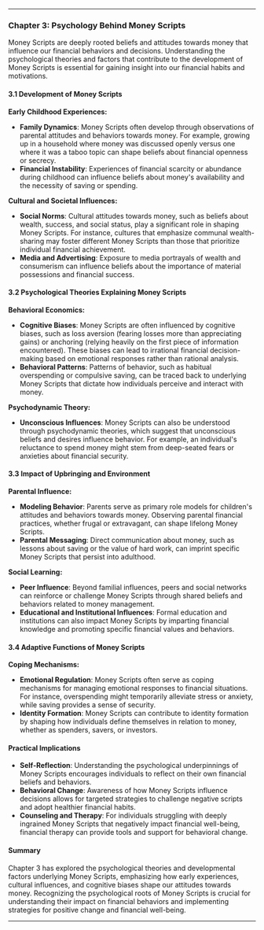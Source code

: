 
---

### Chapter 3: Psychology Behind Money Scripts

Money Scripts are deeply rooted beliefs and attitudes towards money that influence our financial behaviors and decisions. Understanding the psychological theories and factors that contribute to the development of Money Scripts is essential for gaining insight into our financial habits and motivations.

#### 3.1 Development of Money Scripts

**Early Childhood Experiences:**
- **Family Dynamics**: Money Scripts often develop through observations of parental attitudes and behaviors towards money. For example, growing up in a household where money was discussed openly versus one where it was a taboo topic can shape beliefs about financial openness or secrecy.
- **Financial Instability**: Experiences of financial scarcity or abundance during childhood can influence beliefs about money's availability and the necessity of saving or spending.

**Cultural and Societal Influences:**
- **Social Norms**: Cultural attitudes towards money, such as beliefs about wealth, success, and social status, play a significant role in shaping Money Scripts. For instance, cultures that emphasize communal wealth-sharing may foster different Money Scripts than those that prioritize individual financial achievement.
- **Media and Advertising**: Exposure to media portrayals of wealth and consumerism can influence beliefs about the importance of material possessions and financial success.

#### 3.2 Psychological Theories Explaining Money Scripts

**Behavioral Economics:**
- **Cognitive Biases**: Money Scripts are often influenced by cognitive biases, such as loss aversion (fearing losses more than appreciating gains) or anchoring (relying heavily on the first piece of information encountered). These biases can lead to irrational financial decision-making based on emotional responses rather than rational analysis.
- **Behavioral Patterns**: Patterns of behavior, such as habitual overspending or compulsive saving, can be traced back to underlying Money Scripts that dictate how individuals perceive and interact with money.

**Psychodynamic Theory:**
- **Unconscious Influences**: Money Scripts can also be understood through psychodynamic theories, which suggest that unconscious beliefs and desires influence behavior. For example, an individual's reluctance to spend money might stem from deep-seated fears or anxieties about financial security.

#### 3.3 Impact of Upbringing and Environment

**Parental Influence:**
- **Modeling Behavior**: Parents serve as primary role models for children's attitudes and behaviors towards money. Observing parental financial practices, whether frugal or extravagant, can shape lifelong Money Scripts.
- **Parental Messaging**: Direct communication about money, such as lessons about saving or the value of hard work, can imprint specific Money Scripts that persist into adulthood.

**Social Learning:**
- **Peer Influence**: Beyond familial influences, peers and social networks can reinforce or challenge Money Scripts through shared beliefs and behaviors related to money management.
- **Educational and Institutional Influences**: Formal education and institutions can also impact Money Scripts by imparting financial knowledge and promoting specific financial values and behaviors.

#### 3.4 Adaptive Functions of Money Scripts

**Coping Mechanisms:**
- **Emotional Regulation**: Money Scripts often serve as coping mechanisms for managing emotional responses to financial situations. For instance, overspending might temporarily alleviate stress or anxiety, while saving provides a sense of security.
- **Identity Formation**: Money Scripts can contribute to identity formation by shaping how individuals define themselves in relation to money, whether as spenders, savers, or investors.

#### Practical Implications

- **Self-Reflection**: Understanding the psychological underpinnings of Money Scripts encourages individuals to reflect on their own financial beliefs and behaviors.
- **Behavioral Change**: Awareness of how Money Scripts influence decisions allows for targeted strategies to challenge negative scripts and adopt healthier financial habits.
- **Counseling and Therapy**: For individuals struggling with deeply ingrained Money Scripts that negatively impact financial well-being, financial therapy can provide tools and support for behavioral change.

#### Summary

Chapter 3 has explored the psychological theories and developmental factors underlying Money Scripts, emphasizing how early experiences, cultural influences, and cognitive biases shape our attitudes towards money. Recognizing the psychological roots of Money Scripts is crucial for understanding their impact on financial behaviors and implementing strategies for positive change and financial well-being.

---
